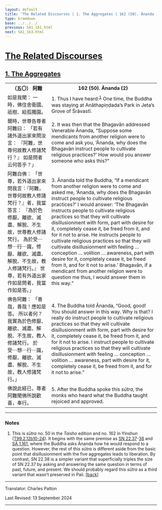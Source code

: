 ```yaml
---
layout: default
title: 'The Related Discourses | 1. The Aggregates | 162 (50). Ānanda (2)'
type: kramdown
base: ../../../
previous: SA1_161.html
next: SA1_163.html
---
```


<h1><a href='../index.html'>The Related Discourses</a></h1>
<h2><a href='index.html'>1. The Aggregates</a></h2>

<table class="trans">
  <th class='ch'>（五〇） 阿難</th>
  <th class='en'>162 (50). Ānanda (2)</th>
  <tr>
    <td class="ch" title='t99.2.12b10'>如是我聞： 一時，佛住舍衛國、祇樹、給孤獨園。</td>
    <td id='p1'>1. Thus I have heard:<sup id="ref1"><a href="#n1">1</a></sup> One time, the Buddha was staying at Anāthapiṇḍada’s Park in Jeta’s Grove of Śrāvastī.</td>
  </tr>
  <tr>
    <td class="ch" title='t99.2.12b11'>爾時，世尊告尊者阿難曰： 「若有諸外道出家來問汝言： 『阿難，世尊何故教人修諸梵行？』 如是問者云何答乎？」</td>
    <td id='p2'>2. It was then that the Bhagavān addressed Venerable Ānanda, “Suppose some mendicants from another religion were to come and ask you, ‘Ānanda, why does the Bhagavān instruct people to cultivate religious practices?’ How would you answer someone who asks this?”</td>
  </tr>
  <tr>
    <td class="ch" title='t99.2.12b13'>阿難白佛： 「世尊，若外道出家來問我言：『阿難，世尊何故教人修諸梵行？』者，我當答言： 『為於色修厭、離欲、滅盡、解脫、不生故，世尊教人修諸梵行。 為於受⋯想⋯行⋯識，修厭、離欲、滅盡、解脫、不生故，教人修諸梵行。』 世尊，若有外道出家作如是問者，我當作如是答。」</td>
    <td id='p3'>3. Ānanda told the Buddha, “If a mendicant from another religion were to come and asked me, ‘Ānanda, why does the Bhagavān instruct people to cultivate religious practices?’ I would answer: ‘The Bhagavān instructs people to cultivate religious practices so that they will cultivate disillusionment with form, part with desire for it, completely cease it, be freed from it, and for it not to arise. He instructs people to cultivate religious practices so that they will cultivate disillusionment with feeling … conception … volition … awareness, part with desire for it, completely cease it, be freed from it, and for it not to arise.’ Bhagavān, if a mendicant from another religion were to question me thus, I would answer them in this way.”</td>
  </tr>
  <tr>
    <td class="ch" title='t99.2.12b20'>佛告阿難： 「善哉，善哉！應如是答。 所以者何？ 我實為於色修厭、離欲、滅盡、解脫、不生故，教人修諸梵行。 於受⋯想⋯行⋯識，修厭、離欲、滅盡、解脫、不生故，教人修諸梵行。」</td>
    <td id='p4'>4. The Buddha told Ānanda, “Good, good! You should answer in this way. Why is that? I really do instruct people to cultivate religious practices so that they will cultivate disillusionment with form, part with desire for it, completely cease it, be freed from it, and for it not to arise. I instruct people to cultivate religious practices so that they will cultivate disillusionment with feeling … conception … volition … awareness, part with desire for it, completely cease it, be freed from it, and for it not to arise.”</td>
  </tr>
  <tr>
    <td class="ch" title='t99.2.12b23'>佛說此經已，尊者阿難聞佛所說歡喜，奉行。</td>
    <td id='p5'>5. After the Buddha spoke this <em>sūtra</em>, the monks who heard what the Buddha taught rejoiced and approved.</td>
  </tr>
</table>

<hr/>

<h3 id="notes">Notes</h3>

<ol>
<li id="n1">This is <em>sūtra</em> no. 50 in the <cite>Taisho</cite> edition and no. 162 in Yinshun (<a href="https://cbetaonline.dila.edu.tw/zh/T02n0099_p0012b10" target="_blank">T99.2.12b10-24</a>). It begins with the same premise as <a href="https://suttacentral.net/sn22.37" target="_blank">SN 22.37</a>-<a href="https://suttacentral.net/sn22.38" target="_blank">38</a> and <a href="SA1_161.html" target="_blank">SĀ 1.161</a>, where the Buddha asks Ānanda how he would respond to a question. However, the rest of this <em>sūtra</em> is different aside from the basic point that disillusionment with the five aggregates leads to liberation. By contrast, SN 22.38 is a simpler variant that superficially triples the size of SN 22.37 by asking and answering the same question in terms of past, future, and present. We should probably regard this <em>sūtra</em> as a third variant that wasn’t preserved in Pali. [<a href="#ref1">back</a>]</li>
</ol>
<hr/>

<p class="translator">Translator: Charles Patton</p>
<p class='revised'>Last Revised: 13 September 2024</p>

<hr/>